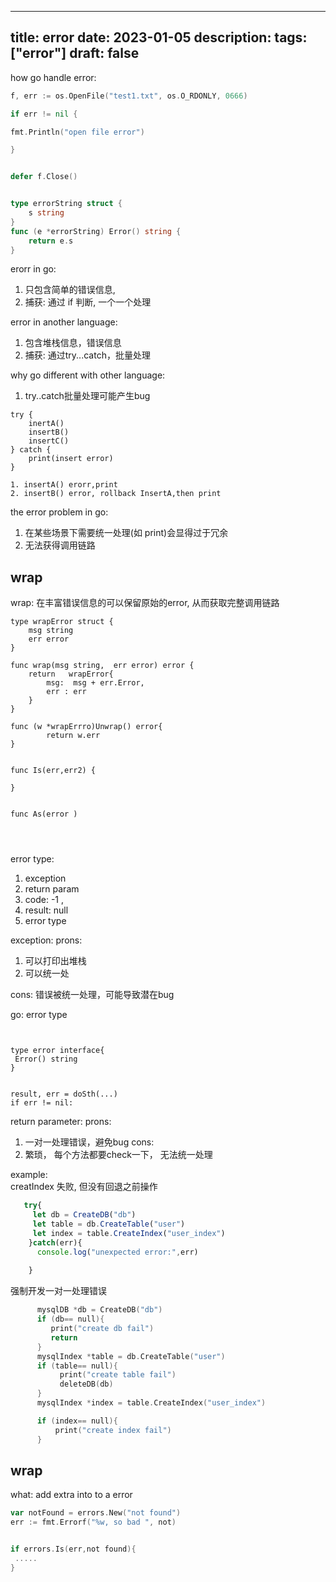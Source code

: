 
---

title: error
date: 2023-01-05
description:
tags: ["error"]
draft: false
---


how go handle error:
```go
f, err := os.OpenFile("test1.txt", os.O_RDONLY, 0666)

if err != nil {

fmt.Println("open file error")

}


defer f.Close()


type errorString struct {
	s string
}
func (e *errorString) Error() string {
	return e.s
}
```

erorr in go:  
1. 只包含简单的错误信息, 
2. 捕获: 通过 if 判断, 一个一个处理

error in another language:
1. 包含堆栈信息，错误信息
2. 捕获: 通过try...catch，批量处理

why go different with other language:
1. try..catch批量处理可能产生bug
```
try {
	inertA()
	insertB()
	insertC()
} catch {
	print(insert error)
}

1. insertA() erorr,print 
2. insertB() error, rollback InsertA,then print 
```


the error  problem in go:
1. 在某些场景下需要统一处理(如 print)会显得过于冗余
2. 无法获得调用链路






## wrap

wrap: 在丰富错误信息的可以保留原始的error, 从而获取完整调用链路
```
type wrapError struct {
	msg string
	err error
}

func wrap(msg string,  err error) error {
	return   wrapError{
		msg:  msg + err.Error,
		err : err
	}
}

func (w *wrapErrro)Unwrap() error{
		return w.err
}


func Is(err,err2) {
	
}


func As(error )




```













error type:

1. exception
2. return param
 1. code: -1 ,
 2. result:   null
 3. error type

exception:
prons:

1. 可以打印出堆栈
2. 可以统一处

cons:
错误被统一处理，可能导致潜在bug

go:  error type

```


type error interface{
 Error() string
}


result, err = doSth(...)
if err != nil: 
```

return parameter:
prons:

1. 一对一处理错误，避免bug
cons:
1. 繁琐， 每个方法都要check一下，  无法统一处理

example:  
creatIndex 失败, 但没有回退之前操作

  ```js
     try{
       let db = CreateDB("db") 
       let table = db.CreateTable("user") 
       let index = table.CreateIndex("user_index")
      }catch(err){
        console.log("unexpected error:",err)
    
      }
 
  ```

强制开发一对一处理错误

 ```c
       mysqlDB *db = CreateDB("db") 
       if (db== null){
          print("create db fail")
          return 
       }
       mysqlIndex *table = db.CreateTable("user") 
       if (table== null){
            print("create table fail")
            deleteDB(db) 
       }
       mysqlIndex *index = table.CreateIndex("user_index")

       if (index== null){
           print("create index fail")
       }  
 ```

## wrap

what:
add extra into to a error

```go
var notFound = errors.New("not found")
err := fmt.Errorf("%w, so bad ", not)


if errors.Is(err,not found){
 .....
}
```
